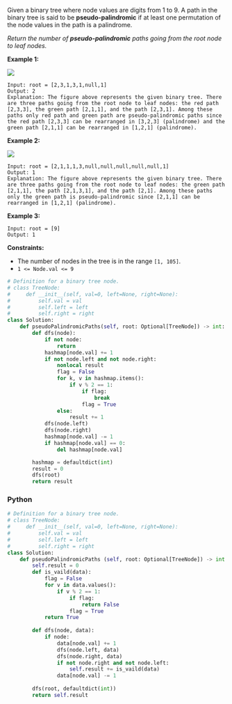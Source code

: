 Given a binary tree where node values are digits from 1 to 9. A path in the binary tree is said to be  **pseudo-palindromic**  if at least one permutation of the node values in the path is a palindrome.

_Return the number of  **pseudo-palindromic**  paths going from the root node to leaf nodes._

**Example 1:**

![](https://assets.leetcode.com/uploads/2020/05/06/palindromic_paths_1.png)
```
Input: root = [2,3,1,3,1,null,1]
Output: 2 
Explanation: The figure above represents the given binary tree. There are three paths going from the root node to leaf nodes: the red path [2,3,3], the green path [2,1,1], and the path [2,3,1]. Among these paths only red path and green path are pseudo-palindromic paths since the red path [2,3,3] can be rearranged in [3,2,3] (palindrome) and the green path [2,1,1] can be rearranged in [1,2,1] (palindrome).
```

**Example 2:**

**![](https://assets.leetcode.com/uploads/2020/05/07/palindromic_paths_2.png)**
```
Input: root = [2,1,1,1,3,null,null,null,null,null,1]
Output: 1 
Explanation: The figure above represents the given binary tree. There are three paths going from the root node to leaf nodes: the green path [2,1,1], the path [2,1,3,1], and the path [2,1]. Among these paths only the green path is pseudo-palindromic since [2,1,1] can be rearranged in [1,2,1] (palindrome).
```

**Example 3:**
```
Input: root = [9]
Output: 1
```

**Constraints:**

-   The number of nodes in the tree is in the range  `[1, 105]`.
-   `1 <= Node.val <= 9`

```python
# Definition for a binary tree node.
# class TreeNode:
#     def __init__(self, val=0, left=None, right=None):
#         self.val = val
#         self.left = left
#         self.right = right
class Solution:
    def pseudoPalindromicPaths(self, root: Optional[TreeNode]) -> int:
        def dfs(node):
            if not node:
                return
            hashmap[node.val] += 1
            if not node.left and not node.right:
                nonlocal result
                flag = False
                for k, v in hashmap.items():
                    if v % 2 == 1:
                        if flag:
                            break
                        flag = True
                else:
                    result += 1
            dfs(node.left)
            dfs(node.right)
            hashmap[node.val] -= 1
            if hashmap[node.val] == 0:
                del hashmap[node.val]

        hashmap = defaultdict(int)
        result = 0
        dfs(root)
        return result
```

### Python
```python
# Definition for a binary tree node.
# class TreeNode:
#     def __init__(self, val=0, left=None, right=None):
#         self.val = val
#         self.left = left
#         self.right = right
class Solution:
    def pseudoPalindromicPaths (self, root: Optional[TreeNode]) -> int:
        self.result = 0
        def is_vaild(data):
            flag = False
            for v in data.values():
                if v % 2 == 1:
                    if flag:
                        return False
                    flag = True
            return True
        
        def dfs(node, data):
            if node:
                data[node.val] += 1
                dfs(node.left, data)
                dfs(node.right, data)
                if not node.right and not node.left:
                    self.result += is_vaild(data)
                data[node.val] -= 1
                    
        dfs(root, defaultdict(int))
        return self.result
```